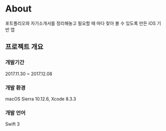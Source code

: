 # About
포트폴리오와 자기소개서를 정리해놓고 필요할 때 마다 찾아 볼 수 있도록 만든 iOS 기반 앱

## 프로젝트 개요

### 개발기간
2017.11.30 ~ 2017.12.08

### 개발 환경
macOS Sierra 10.12.6, Xcode 8.3.3

### 개발 언어
Swift 3


